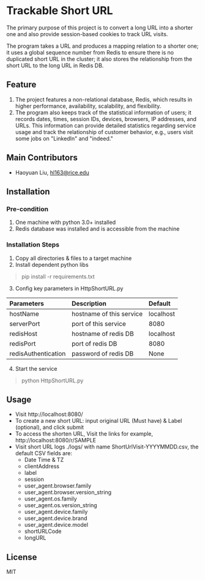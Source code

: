 # Trackable Short URL

The primary purpose of this project is to convert a long URL into a shorter one and also provide session-based cookies to track URL visits.


The program takes a URL and produces a mapping relation to a shorter one; it uses a global sequence number from Redis to ensure there is no duplicated short URL in the cluster; it also stores the relationship from the short URL to the long URL in Redis DB.

## Feature
1. The project features a non-relational database, Redis, which results in higher performance, availability, scalability, and flexibility.
2. The program also keeps track of the statistical information of users; it records dates, times, session IDs, devices, browsers, IP addresses, and URLs. This information can provide detailed statistics regarding service usage and track the relationship of customer behavior, e.g., users visit some jobs on "LinkedIn" and "indeed."
## Main Contributors
* Haoyuan Liu, hl163@rice.edu

## Installation
### Pre-condition
1. One machine with python 3.0+ installed
2. Redis database was installed and is accessible from the machine

### Installation Steps
1. Copy all directories & files to a target machine
2. Install dependent python libs
> pip install -r requirements.txt
3. Config key parameters in HttpShortURL.py

| Parameters          | Description              | Default   |
|:--------------------|:-------------------------|:----------|
| hostName            | hostname of this service | localhost |
| serverPort          | port of this service     | 8080      |
| redisHost           | hostname of redis DB     | localhost |
| redisPort           | port of redis DB         | 8080      |
| redisAuthentication | password of redis DB     | None      |

4. Start the service
> python HttpShortURL.py

## Usage
* Visit http://localhost:8080/
* To create a new short URL: input original URL (Must have) & Label (optional), and click submit
* To access the shorten URL, Visit the links for example, http://localhost:8080/r/SAMPLE
* Visit short URL logs ./logs/ with name ShortUrlVisit-YYYYMMDD.csv, the default CSV fields are:
  * Date Time & TZ
  * clientAddress
  * label
  * session
  * user_agent.browser.family
  *  user_agent.browser.version_string
  *  user_agent.os.family
  *  user_agent.os.version_string
  *  user_agent.device.family
  *  user_agent.device.brand
  *  user_agent.device.model
  *  shortURLCode
  *  longURL

## License
MIT